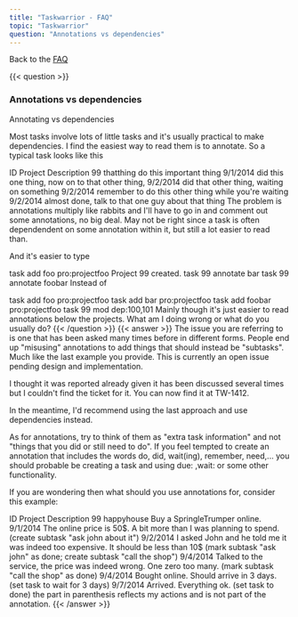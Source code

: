 ```yaml
---
title: "Taskwarrior - FAQ"
topic: "Taskwarrior"
question: "Annotations vs dependencies"
---
```


Back to the [FAQ](/support/faq)

{{< question >}}
### Annotations vs dependencies

Annotating vs dependencies

Most tasks involve lots of little tasks and it's usually practical to make dependencies. I find the easiest way to read them is to annotate.
So a typical task looks like this

ID  Project   Description
99  thatthing  do this important  thing
               9/1/2014 did this one thing, now on to that other thing,
               9/2/2014 did that other thing, waiting on something
               9/2/2014 remember to do this other thing while you're waiting
               9/2/2014 almost done, talk to that one guy about that thing
The problem is annotations multiply like rabbits and I'll have to go in and comment out some annotations, no big deal.
May not be right since a task is often dependendent on some annotation within it, but still a lot easier to read than.

And it's easier to type

task add foo pro:projectfoo
Project 99 created.
task 99 annotate bar
task 99 annotate foobar
Instead of

task add foo pro:projectfoo
task add bar pro:projectfoo
task add foobar pro:projectfoo
task 99 mod dep:100,101
Mainly though it's just easier to read annotations below the projects.
What am I doing wrong or what do you usually do?
{{< /question >}}
{{< answer >}}
The issue you are referring to is one that has been asked many times before in different forms.
People end up "misusing" annotations to add things that should instead be "subtasks". Much like the last example you provide.
This is currently an open issue pending design and implementation.

I thought it was reported already given it has been discussed several times but I couldn't find the ticket for it.
You can now find it at TW-1412.

In the meantime, I'd recommend using the last approach and use dependencies instead.

As for annotations, try to think of them as "extra task information" and not "things that you did or still need to do".
If you feel tempted to create an annotation that includes the words do, did, wait(ing), remember, need,... you should probable be creating a task and using due: ,wait: or some other functionality.

If you are wondering then what should you use annotations for, consider this example:

ID  Project   Description
99  happyhouse Buy a SpringleTrumper online.
               9/1/2014 The online price is 50$. A bit more than I was planning to spend.
(create subtask "ask john about it")
               9/2/2014 I asked John and he told me it was indeed too expensive. It should be less than 10$  (mark subtask "ask john" as done; create subtask "call the shop")
               9/4/2014 Talked to the service, the price was indeed wrong. One zero too many.
(mark subtask "call the shop" as done)
               9/4/2014 Bought online. Should arrive in 3 days.
(set task to wait for 3 days)
               9/7/2014 Arrived. Everything ok.
(set task to done)
the part in parenthesis reflects my actions and is not part of the annotation.
{{< /answer >}}
